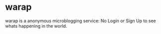 warap
=====

warap is a anonymous microblogging service: No Login or Sign Up to see whats happening in the world.
